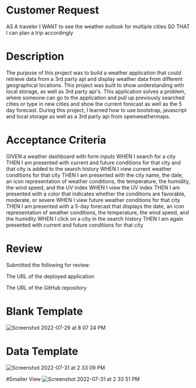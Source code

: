 # Customer Request
AS A traveler
I WANT to see the weather outlook for multiple cities
SO THAT I can plan a trip accordingly

# Description
The purpose of this project was to build a weather application that could retrieve data from a 3rd party api and display weather data from different geographical locations. This project was built to show understanding with local storage, as well as 3rd party api's. This application solves a problem, where someone can go to the application and pull up previously searched cities or type in new cities and show the current forecast as well as the 5 day forecast. During this project, I learned how to use bootstrap, javascript and local storage as well as a 3rd party api from openweathermaps.

# Acceptance Criteria
GIVEN a weather dashboard with form inputs
WHEN I search for a city
THEN I am presented with current and future conditions for that city and that city is added to the search history
WHEN I view current weather conditions for that city
THEN I am presented with the city name, the date, an icon representation of weather conditions, the temperature, the humidity, the wind speed, and the UV index
WHEN I view the UV index
THEN I am presented with a color that indicates whether the conditions are favorable, moderate, or severe
WHEN I view future weather conditions for that city
THEN I am presented with a 5-day forecast that displays the date, an icon representation of weather conditions, the temperature, the wind speed, and the humidity
WHEN I click on a city in the search history
THEN I am again presented with current and future conditions for that city

# Review
Submitted the following for review:

The URL of the deployed application

The URL of the GitHub repository

# Blank Template
![Screenshot 2022-07-29 at 8 07 24 PM](https://user-images.githubusercontent.com/107279088/181866212-8c998335-cf94-4b23-befc-de55bfcd82fd.png)

# Data Template
![Screenshot 2022-07-31 at 2 33 09 PM](https://user-images.githubusercontent.com/107279088/182044217-f7c8c95c-d454-43bc-8b79-175fea7b74c4.png)

#Smaller View
![Screenshot 2022-07-31 at 2 33 51 PM](https://user-images.githubusercontent.com/107279088/182044242-e0ed8c51-c46d-4910-9f0f-f5566811557a.png)

